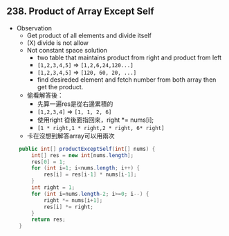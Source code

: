 ## 238. Product of Array Except Self

* Observation
    * Get product of all elements and divide itself
    * (X) divide is not allow
    * Not constant space solution
      * two table that maintains product from right and product from left
      * `[1,2,3,4,5]` => `[1,2,6,24,120...]`
      * `[1,2,3,4,5]` => `[120, 60, 20, ...]`
      * find desireded element and fetch number from both array then get the product. 
    * 偷看解答後：
      * 先算一遍res是從右邊累積的
      * `[1,2,3,4]` => `[1, 1, 2, 6]`
      * 使用right 從後面指回來，right \*= nums[i];
      * `[1 * right,1 * right,2 * right, 6* right]`
    * 卡在沒想到解答array可以用兩次

```java
    public int[] productExceptSelf(int[] nums) {
        int[] res = new int[nums.length];
        res[0] = 1;
        for (int i=1; i<nums.length; i++) {
            res[i] = res[i-1] * nums[i-1];
        }
        int right = 1;
        for (int i=nums.length-2; i>=0; i--) {
            right *= nums[i+1];
            res[i] *= right;
        }
        return res;
    }
```
